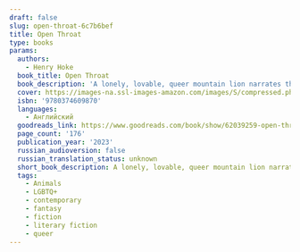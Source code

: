 ```yaml
---
draft: false
slug: open-throat-6c7b6bef
title: Open Throat
type: books
params:
  authors:
    - Henry Hoke
  book_title: Open Throat
  book_description: 'A lonely, lovable, queer mountain lion narrates this star-making fever dream of a novel.A queer and dangerously hungry mountain lion lives in the drought-devastated land under the Hollywood sign. Lonely and fascinated by humanity’s foibles, the lion spends their days protecting the welfare of a nearby homeless encampment, observing obnoxious hikers complain about their trauma, and, in quiet moments, grappling with the complexities of their gender identity, memories of a vicious father, and the indignities of sentience. “I have so much language in my brain,” our lion says, “and nowhere to put it.”When a man-made fire engulfs the encampment, the lion is forced from the hills down into the city the hikers call “ellay.” As the lion confronts a carousel of temptations and threats, they take us on a tour that spans the cruel inequalities of Los Angeles and the toll of climate grief, while scrambling to avoid earthquakes, floods, and the noise of their own conflicted psyche. But even when salvation finally seems within reach, they are forced to face down the ultimate question: Do they want to eat a person, or become one?In elegiac prose woven with humor, imagination, sensuality, and tragedy, Henry Hoke’sOpen Throatis a marvel of storytelling, a universal journey through a wondrous and menacing world told by a lovable mountain lion. Both feral and vulnerable, profound and playful,Open Throatis a star-making novel that brings mythmaking to real life.'
  cover: https://images-na.ssl-images-amazon.com/images/S/compressed.photo.goodreads.com/books/1667852289i/62039259.jpg
  isbn: '9780374609870'
  languages:
    - Английский
  goodreads_link: https://www.goodreads.com/book/show/62039259-open-throat
  page_count: '176'
  publication_year: '2023'
  russian_audioversion: false
  russian_translation_status: unknown
  short_book_description: A lonely, lovable, queer mountain lion narrates this star-making fever dream of a novel.A queer and dangerously hungry mountain lion lives in the drought-devastated land under the Hollywood sign....
  tags:
    - Animals
    - LGBTQ+
    - contemporary
    - fantasy
    - fiction
    - literary fiction
    - queer
---
```

